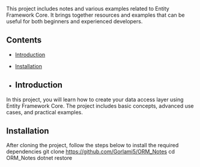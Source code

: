 This project includes notes and various examples related to Entity Framework Core. It brings together resources and examples that can be useful for both beginners and experienced developers.
## Contents

- [Introduction](#introduction)
- [Installation](#installation)


- ## Introduction

In this project, you will learn how to create your data access layer using Entity Framework Core. The project includes basic concepts, advanced use cases, and practical examples.
## Installation

After cloning the project, follow the steps below to install the required dependencies
git clone https://github.com/Gorlami5/ORM_Notes
cd ORM_Notes
dotnet restore
